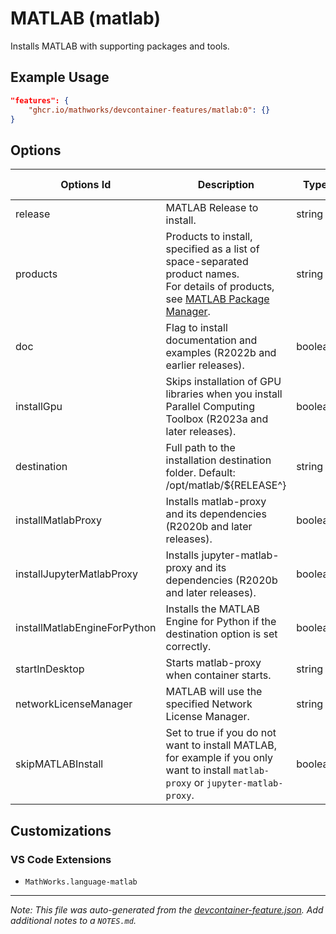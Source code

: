
# MATLAB (matlab)

Installs MATLAB with supporting packages and tools.

## Example Usage

```json
"features": {
    "ghcr.io/mathworks/devcontainer-features/matlab:0": {}
}
```

## Options

| Options Id | Description | Type | Default Value |
|-----|-----|-----|-----|
| release | MATLAB Release to install. | string | R2024b |
| products | Products to install, specified as a list of space-separated product names.</br> For details of products, see [MATLAB Package Manager](https://github.com/mathworks-ref-arch/matlab-dockerfile/blob/main/MPM.md#product-installation-options). | string | MATLAB |
| doc | Flag to install documentation and examples (R2022b and earlier releases). | boolean | false |
| installGpu | Skips installation of GPU libraries when you install Parallel Computing Toolbox (R2023a and later releases). | boolean | false |
| destination | Full path to the installation destination folder. Default: /opt/matlab/${RELEASE^} | string | - |
| installMatlabProxy | Installs matlab-proxy and its dependencies (R2020b and later releases). | boolean | false |
| installJupyterMatlabProxy | Installs jupyter-matlab-proxy and its dependencies (R2020b and later releases). | boolean | false |
| installMatlabEngineForPython | Installs the MATLAB Engine for Python if the destination option is set correctly. | boolean | false |
| startInDesktop | Starts matlab-proxy when container starts. | string | false |
| networkLicenseManager | MATLAB will use the specified Network License Manager. | string | - |
| skipMATLABInstall | Set to true if you do not want to install MATLAB, for example if you only want to install `matlab-proxy` or `jupyter-matlab-proxy`. | boolean | false |

## Customizations

### VS Code Extensions

- `MathWorks.language-matlab`



---

_Note: This file was auto-generated from the [devcontainer-feature.json](https://github.com/mathworks/devcontainer-features/blob/main/src/matlab/devcontainer-feature.json).  Add additional notes to a `NOTES.md`._
